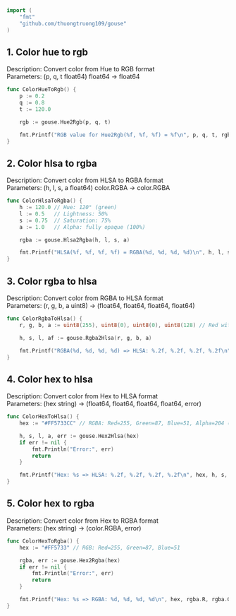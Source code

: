 
# <Badge style='font-size: 1.8rem; text-shadow: 1px 1px 2px rgba(0, 0, 0, 0.3); padding: 0.35rem 0.75rem 0.35rem 0;' type='info' text='🔖 Color' />


```go
import (
	"fmt"
	"github.com/thuongtruong109/gouse"
)
```

## 1. Color hue to rgb

Description: Convert color from Hue to RGB format<br>Parameters: (p, q, t float64) float64 -> float64<br>

```go
func ColorHueToRgb() {
	p := 0.2
	q := 0.8
	t := 120.0

	rgb := gouse.Hue2Rgb(p, q, t)

	fmt.Printf("RGB value for Hue2Rgb(%f, %f, %f) = %f\n", p, q, t, rgb)
}
```

## 2. Color hlsa to rgba

Description: Convert color from HLSA to RGBA format<br>Parameters: (h, l, s, a float64) color.RGBA -> color.RGBA<br>

```go
func ColorHlsaToRgba() {
	h := 120.0 // Hue: 120° (green)
	l := 0.5   // Lightness: 50%
	s := 0.75  // Saturation: 75%
	a := 1.0   // Alpha: fully opaque (100%)

	rgba := gouse.Hlsa2Rgba(h, l, s, a)

	fmt.Printf("HLSA(%f, %f, %f, %f) = RGBA(%d, %d, %d, %d)\n", h, l, s, a, rgba.R, rgba.G, rgba.B, rgba.A)
}
```

## 3. Color rgba to hlsa

Description: Convert color from RGBA to HLSA format<br>Parameters: (r, g, b, a uint8) -> (float64, float64, float64, float64)<br>

```go
func ColorRgbaToHlsa() {
	r, g, b, a := uint8(255), uint8(0), uint8(0), uint8(128) // Red with 50% opacity

	h, s, l, af := gouse.Rgba2Hlsa(r, g, b, a)

	fmt.Printf("RGBA(%d, %d, %d, %d) => HLSA: %.2f, %.2f, %.2f, %.2f\n", r, g, b, a, h, s, l, af)
}
```

## 4. Color hex to hlsa

Description: Convert color from Hex to HLSA format<br>Parameters: (hex string) -> (float64, float64, float64, float64, error)<br>

```go
func ColorHexToHlsa() {
	hex := "#FF5733CC" // RGBA: Red=255, Green=87, Blue=51, Alpha=204 (opaque)

	h, s, l, a, err := gouse.Hex2Hlsa(hex)
	if err != nil {
		fmt.Println("Error:", err)
		return
	}

	fmt.Printf("Hex: %s => HLSA: %.2f, %.2f, %.2f, %.2f\n", hex, h, s, l, a)
}
```

## 5. Color hex to rgba

Description: Convert color from Hex to RGBA format<br>Parameters: (hex string) -> (color.RGBA, error)<br>

```go
func ColorHexToRgba() {
	hex := "#FF5733" // RGB: Red=255, Green=87, Blue=51

	rgba, err := gouse.Hex2Rgba(hex)
	if err != nil {
		fmt.Println("Error:", err)
		return
	}

	fmt.Printf("Hex: %s => RGBA: %d, %d, %d, %d\n", hex, rgba.R, rgba.G, rgba.B, rgba.A)
}
```
